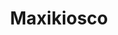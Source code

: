 ---
title: "Maxikiosco"
url: /ciudad-autonoma-de-buenos-aires/maxikiosco-hipolito-vieytes/
shop: comodidad
---